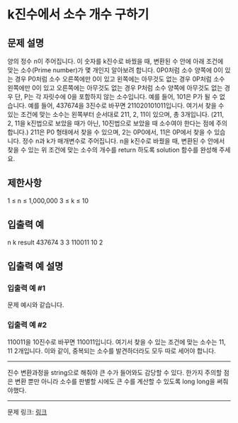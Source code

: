# k진수에서 소수 개수 구하기
## 문제 설명
양의 정수 n이 주어집니다. 이 숫자를 k진수로 바꿨을 때, 변환된 수 안에 아래 조건에 맞는 소수(Prime number)가 몇 개인지 알아보려 합니다.
0P0처럼 소수 양쪽에 0이 있는 경우
P0처럼 소수 오른쪽에만 0이 있고 왼쪽에는 아무것도 없는 경우
0P처럼 소수 왼쪽에만 0이 있고 오른쪽에는 아무것도 없는 경우
P처럼 소수 양쪽에 아무것도 없는 경우
단, P는 각 자릿수에 0을 포함하지 않는 소수입니다.
예를 들어, 101은 P가 될 수 없습니다.
예를 들어, 437674을 3진수로 바꾸면 211020101011입니다. 여기서 찾을 수 있는 조건에 맞는 소수는 왼쪽부터 순서대로 211, 2, 11이 있으며, 총 3개입니다. (211, 2, 11을 k진법으로 보았을 때가 아닌, 10진법으로 보았을 때 소수여야 한다는 점에 주의합니다.) 211은 P0 형태에서 찾을 수 있으며, 2는 0P0에서, 11은 0P에서 찾을 수 있습니다.
정수 n과 k가 매개변수로 주어집니다. n을 k진수로 바꿨을 때, 변환된 수 안에서 찾을 수 있는 위 조건에 맞는 소수의 개수를 return 하도록 solution 함수를 완성해 주세요.
## 제한사항
1 ≤ n ≤ 1,000,000
3 ≤ k ≤ 10
## 입출력 예
n	k	result
437674	3	3
110011	10	2
## 입출력 예 설명
### 입출력 예 #1
문제 예시와 같습니다.
### 입출력 예 #2
110011을 10진수로 바꾸면 110011입니다. 여기서 찾을 수 있는 조건에 맞는 소수는 11, 11 2개입니다. 이와 같이, 중복되는 소수를 발견하더라도 모두 따로 세어야 합니다.

***

진수 변환과정을 string으로 해줘야 큰 수가 들어와도 감당할 수 있다. 한가지 주의할 점은 변환 뿐만 아니라 소수를 판별할 시에도 큰 수를 계산할 수 있도록 long long을 써줘야했다.

***
문제 링크: [링크](https://school.programmers.co.kr/learn/courses/30/lessons/92335)
